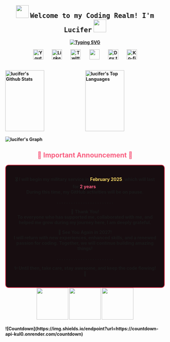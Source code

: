 <h2 align="center">
  <img src="https://media.giphy.com/media/9AI3FgYKaD5H72MYIU/giphy.gif" width="40">
  <samp>Welcome to my Coding Realm! I'm <b><a target="_blank">Lucifer</a></samp>
  <img src="https://i.giphy.com/7XDDjU7MpXJslAnB4n.webp" width="40">
</h2>

<p align="center">
<a href="https://git.io/typing-svg"><img src="https://readme-typing-svg.demolab.com?font=Fira+Code&weight=600&pause=1000&center=true&vCenter=true&random=false&width=435&lines=Dynamic+Developer+;See+you+again+in+2+years!" alt="Typing SVG" /></a>
<br>
<!-- Social icons section -->
<p align="center">
  <a href="https://www.youtube.com/channel/@laptrinhthatkho"><img width="32px" alt="Youtube" title="Youtube" src="https://i.imgur.com/qiXu7b2.png"/></a>
  &#8287;&#8287;&#8287;&#8287;&#8287;
  <a href="https://www.linkedin.com/in/thanhlucifer/"><img width="32px" alt="LinkedIn" title="LinkedIn" src="https://i.imgur.com/yRpa1dQ.png"/></a>
  &#8287;&#8287;&#8287;&#8287;&#8287;
  <a href="https://twitter.com/ThanhNhan77c"><img width="32px" alt="Twitter" title="Twitter" src="https://i.imgur.com/AixJgnm.png"/></a>
  &#8287;&#8287;&#8287;&#8287;&#8287;
  <a href="https://discord.gg/thanhlucifer" alt="Discord" title="Dev Pro Tips Discord Server"><img width="32px" src="https://i.imgur.com/OViZO8J.png"/></a>
  &#8287;&#8287;&#8287;&#8287;&#8287;
  <a href="https://dev.to/thanhlucifer"><img width="32px" alt="Dev.to" title="DenverCoder1 Dev.to" src="https://i.imgur.com/mVm29vK.png"></a>
  &#8287;&#8287;&#8287;&#8287;&#8287;
  <a href="https://ko-fi.com/thanhlucifer#"><img width="32px" alt="Ko-fi" title="Buy me a coffee" src="https://i.imgur.com/PpLeD3K.png"/></a>

</p>

<br/>

<!-- GitHub stats -->
<a> 
    <a href="https://github.com/thanhlucifer"><img alt="lucifer's Github Stats" src="https://denvercoder1-github-readme-stats.vercel.app/api?username=thanhlucifer&show_icons=true&count_private=true&theme=dracula&border_color=c9243c&bg_color=170d10&title_color=F85D7F&icon_color=F8D866" height=192 width="49.5%"/></a>
    <a href="https://github.com/thanhlucifer"><img alt="lucifer's Top Languages" src="https://denvercoder1-github-readme-stats.vercel.app/api/top-langs/?username=thanhlucifer&langs_count=8&layout=compact&theme=dracula&border_color=c9243c&bg_color=170d10&title_color=F85D7F&icon_color=F8D866" height=192 width="49.5%"/></a>
  <br/>
</a>

![lucifer's Graph](https://github-readme-activity-graph.vercel.app/graph?username=thanhlucifer&custom_title=Lucifer's%20GitHub%20Activity%20Graph&bg_color=170d10&color=c9243c&line=c9243c&point=c9243c&area_color=FFFFFF&title_color=FFFFFF&area=true&theme=dracula)



<h2 align="center" style="color:#F85D7F; font-weight:bold;">🚨 Important Announcement 🚨</h2>

<div align="center" style="background-color: #170d10; border: 2px solid #c9243c; padding: 20px; border-radius: 10px;">

🎖️ **I will begin my military service in** <span style="color: #F8D866; font-weight:bold;">**February 2025**</span>, which will last for <span style="color: #F85D7F; font-weight:bold;">**2 years**</span>.  
During this time, my GitHub activities will be on **pause**.

. . . . . . . . . . . . . . . . . . . . . . . .

💬 **Thank You!**  
To everyone who has supported me, collaborated with me, and helped me grow during my journey here, I am deeply grateful.  

🌟 **See You Again in 2027!**  
I will return with new experiences, enhanced skills, and a renewed passion for coding. Together, we will continue building amazing things!  

. . . . . . . . . . . . . . . . . . . . . . . .

✨ Until then, take care, stay awesome, and keep the code flowing! 🚀

</div>

<div align="center">
<img src="https://media.giphy.com/media/3o7abldj0b3rxrZUxW/giphy.gif" width="100">
<img src="https://media.giphy.com/media/xT9IgzoKnwFNmISR8I/giphy.gif" width="100">
<img src="https://media.giphy.com/media/3o7TKP9ln4dAq1ir4s/giphy.gif" width="100">
</div>

</br>
![Countdown](https://img.shields.io/endpoint?url=https://countdown-api-kul0.onrender.com/countdown)




